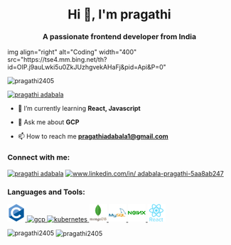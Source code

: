 <h1 align="center">Hi 👋, I'm pragathi</h1>
<h3 align="center">A passionate frontend developer from India</h3>
img align="right" alt="Coding" width="400" src="https://tse4.mm.bing.net/th?id=OIP.j9auLwki5u0ZkJUzhgvekAHaFj&pid=Api&P=0"
<p align="left"> <img src="https://komarev.com/ghpvc/?username=pragathi2405&label=Profile%20views&color=0e75b6&style=flat" alt="pragathi2405" /> </p>

<p align="left"> <a href="https://twitter.com/pragathi adabala" target="blank"><img src="https://img.shields.io/twitter/follow/pragathi adabala?logo=twitter&style=for-the-badge" alt="pragathi adabala" /></a> </p>

- 🌱 I’m currently learning **React, Javascript**

- 💬 Ask me about **GCP**

- 📫 How to reach me **pragathiadabala1@gmail.com**

<h3 align="left">Connect with me:</h3>
<p align="left">
<a href="https://twitter.com/pragathi adabala" target="blank"><img align="center" src="https://raw.githubusercontent.com/rahuldkjain/github-profile-readme-generator/master/src/images/icons/Social/twitter.svg" alt="pragathi adabala" height="30" width="40" /></a>
<a href="https://linkedin.com/in/www.linkedin.com/in/ adabala-pragathi-5aa8ab247" target="blank"><img align="center" src="https://raw.githubusercontent.com/rahuldkjain/github-profile-readme-generator/master/src/images/icons/Social/linked-in-alt.svg" alt="www.linkedin.com/in/ adabala-pragathi-5aa8ab247" height="30" width="40" /></a>
</p>

<h3 align="left">Languages and Tools:</h3>
<p align="left"> <a href="https://www.cprogramming.com/" target="_blank" rel="noreferrer"> <img src="https://raw.githubusercontent.com/devicons/devicon/master/icons/c/c-original.svg" alt="c" width="40" height="40"/> </a> <a href="https://cloud.google.com" target="_blank" rel="noreferrer"> <img src="https://www.vectorlogo.zone/logos/google_cloud/google_cloud-icon.svg" alt="gcp" width="40" height="40"/> </a> <a href="https://kubernetes.io" target="_blank" rel="noreferrer"> <img src="https://www.vectorlogo.zone/logos/kubernetes/kubernetes-icon.svg" alt="kubernetes" width="40" height="40"/> </a> <a href="https://www.mongodb.com/" target="_blank" rel="noreferrer"> <img src="https://raw.githubusercontent.com/devicons/devicon/master/icons/mongodb/mongodb-original-wordmark.svg" alt="mongodb" width="40" height="40"/> </a> <a href="https://www.mysql.com/" target="_blank" rel="noreferrer"> <img src="https://raw.githubusercontent.com/devicons/devicon/master/icons/mysql/mysql-original-wordmark.svg" alt="mysql" width="40" height="40"/> </a> <a href="https://www.nginx.com" target="_blank" rel="noreferrer"> <img src="https://raw.githubusercontent.com/devicons/devicon/master/icons/nginx/nginx-original.svg" alt="nginx" width="40" height="40"/> </a> <a href="https://reactjs.org/" target="_blank" rel="noreferrer"> <img src="https://raw.githubusercontent.com/devicons/devicon/master/icons/react/react-original-wordmark.svg" alt="react" width="40" height="40"/> </a> </p>

<p><img align="left" src="https://github-readme-stats.vercel.app/api/top-langs?username=pragathi2405&show_icons=true&locale=en&layout=compact" alt="pragathi2405" /></p>

<p>&nbsp;<img align="center" src="https://github-readme-stats.vercel.app/api?username=pragathi2405&show_icons=true&locale=en" alt="pragathi2405" /></p>
